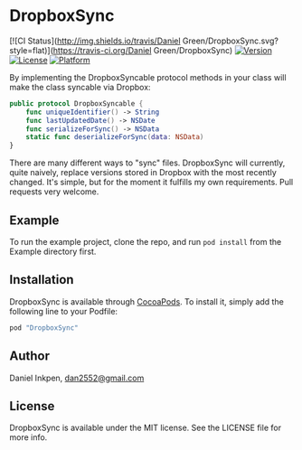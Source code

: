 # DropboxSync

[![CI Status](http://img.shields.io/travis/Daniel Green/DropboxSync.svg?style=flat)](https://travis-ci.org/Daniel Green/DropboxSync)
[![Version](https://img.shields.io/cocoapods/v/DropboxSync.svg?style=flat)](http://cocoapods.org/pods/DropboxSync)
[![License](https://img.shields.io/cocoapods/l/DropboxSync.svg?style=flat)](http://cocoapods.org/pods/DropboxSync)
[![Platform](https://img.shields.io/cocoapods/p/DropboxSync.svg?style=flat)](http://cocoapods.org/pods/DropboxSync)

By implementing the DropboxSyncable protocol methods in your class will make the class syncable via Dropbox:
```swift
public protocol DropboxSyncable {
    func uniqueIdentifier() -> String
    func lastUpdatedDate() -> NSDate
    func serializeForSync() -> NSData
    static func deserializeForSync(data: NSData)
}
```

There are many different ways to "sync" files. DropboxSync will currently, quite naively, replace versions stored in Dropbox with the most recently changed. It's simple, but for the moment it fulfills my own requirements. Pull requests very welcome.

## Example

To run the example project, clone the repo, and run `pod install` from the Example directory first.

## Installation

DropboxSync is available through [CocoaPods](http://cocoapods.org). To install
it, simply add the following line to your Podfile:

```ruby
pod "DropboxSync"
```

## Author

Daniel Inkpen, dan2552@gmail.com

## License

DropboxSync is available under the MIT license. See the LICENSE file for more info.

